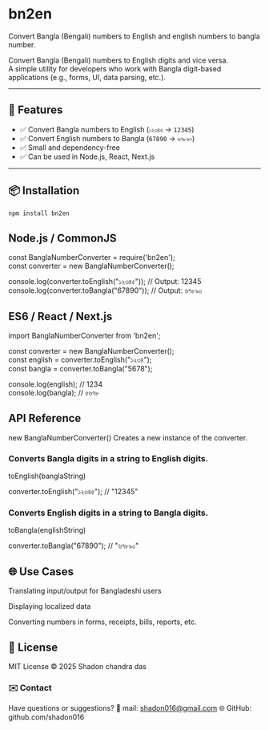 # bn2en
Convert Bangla (Bengali) numbers to English and english numbers to bangla number.


Convert Bangla (Bengali) numbers to English digits and vice versa.  
A simple utility for developers who work with Bangla digit-based applications (e.g., forms, UI, data parsing, etc.).

---

## 🚀 Features

- ✅ Convert Bangla numbers to English (`১২৩৪৫` → `12345`)
- ✅ Convert English numbers to Bangla (`67890` → `৬৭৮৯০`)
- ✅ Small and dependency-free
- ✅ Can be used in Node.js, React, Next.js

---

## 📦 Installation

```bash
npm install bn2en
```

## Node.js / CommonJS

const BanglaNumberConverter = require('bn2en');<br/>
const converter = new BanglaNumberConverter();

console.log(converter.toEnglish("১২৩৪৫")); // Output: 12345<br/>
console.log(converter.toBangla("67890"));   // Output: ৬৭৮৯০

## ES6 / React / Next.js

import BanglaNumberConverter from 'bn2en';

const converter = new BanglaNumberConverter();<br/>
const english = converter.toEnglish("১২৩৪");<br/>
const bangla = converter.toBangla("5678");

console.log(english); // 1234<br/>
console.log(bangla);  // ৫৬৭৮

## API Reference
new BanglaNumberConverter()
Creates a new instance of the converter.


### Converts Bangla digits in a string to English digits.
toEnglish(banglaString)

converter.toEnglish("১২৩৪৫"); // "12345"

### Converts English digits in a string to Bangla digits.
toBangla(englishString)

converter.toBangla("67890"); // "৬৭৮৯০"

## 🌐 Use Cases
Translating input/output for Bangladeshi users

Displaying localized data

Converting numbers in forms, receipts, bills, reports, etc.

## 📄 License
MIT License
© 2025 Shadon chandra das

### ✉️ Contact
Have questions or suggestions?
📧 mail: shadon016@gmail.com
🌐 GitHub: github.com/shadon016



